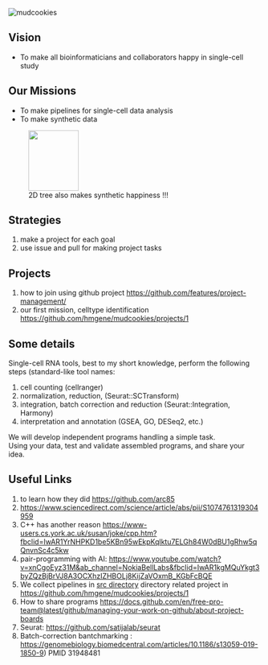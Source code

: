 ![mudcookies](https://upload.wikimedia.org/wikipedia/commons/thumb/a/aa/Haitian_Dirt_Biscuits.jpg/220px-Haitian_Dirt_Biscuits.jpg)

## Vision
- To make all bioinformaticians and collaborators happy in single-cell study 

## Our Missions 
- To make pipelines for single-cell data analysis
- To make synthetic data 

<figure>
<img src="https://github.com/hmgene/mudcookies/blob/main/test/Screen%20Shot%202020-12-19%20at%208.34.18%20PM.png" width="100" height="120">
  <figcaption>2D tree also makes synthetic happiness !!!</figcaption>
</figure>

## Strategies
1. make a project for each goal 
2. use issue and pull for making project tasks

## Projects
1. how to join using github project https://github.com/features/project-management/
1. our first mission, celltype identification https://github.com/hmgene/mudcookies/projects/1

## Some details
Single-cell RNA tools, best to my short knowledge, perform the following steps (standard-like tool names:  
1. cell counting (cellranger) 
1. normalization, reduction, (Seurat::SCTransform)  
1. integration, batch correction and reduction (Seurat::Integration, Harmony)   
1. interpretation and annotation (GSEA, GO, DESeq2, etc.)

We will develop independent programs handling a simple task.</br>
Using your data, test and validate assembled programs, and share your idea.

## Useful Links
1. to learn how they did https://github.com/arc85
1. https://www.sciencedirect.com/science/article/abs/pii/S1074761319304959
1. C++ has another reason https://www-users.cs.york.ac.uk/susan/joke/cpp.htm?fbclid=IwAR1YrNHPKD1be5KBn95wEkpKqlktu7ELGh84W0dBU1gRhw5qQnvnSc4c5kw
1. pair-programming with AI: https://www.youtube.com/watch?v=xnCgoEyz31M&ab_channel=NokiaBellLabs&fbclid=IwAR1kgMQuYkgt3byZQzBjBrVJ8A3OCXhzIZHBOLj8KijZaVOxmB_KGbFcBQE
1. We collect pipelines in [src directory](./src) directory related project in https://github.com/hmgene/mudcookies/projects/1
1. How to share programs https://docs.github.com/en/free-pro-team@latest/github/managing-your-work-on-github/about-project-boards
1. Seurat: https://github.com/satijalab/seurat
1. Batch-correction bantchmarking : https://genomebiology.biomedcentral.com/articles/10.1186/s13059-019-1850-9) PMID 31948481
